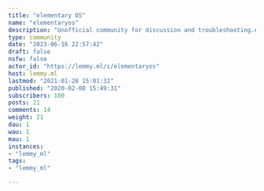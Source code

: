 ```yaml
---
title: "elementary OS" 
name: "elementaryos"
description: "Unofficial community for discussion and troubleshooting.elementary OS is a Linux distribution based on Ubuntu LTS that is a fast, open, and privacy-respecting replacement for Windows and macOS.Join our [Matrix](#elementaryos:matrix.org) room!"
type: community
date: "2023-06-16 22:57:42"
draft: false
nsfw: false
actor_id: "https://lemmy.ml/c/elementaryos"
host: lemmy.ml
lastmod: "2021-01-28 15:01:32"
published: "2020-02-08 15:49:31"
subscribers: 100
posts: 21
comments: 14
weight: 21
dau: 1
wau: 1
mau: 1
instances:
- "lemmy_ml"
tags: 
- "lemmy_ml"

---
```

